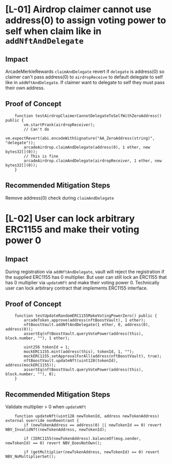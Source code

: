 # [L-01] Airdrop claimer cannot use address(0) to assign voting power to self when claim like in `addNftAndDelegate`

## Impact
ArcadeMerkleRewards `claimAndDelegate` revert if `delegate` is address(0) so claimer can't pass address(0) to `airdropReceive` to default delegate to self like in `addNftAndDelegate`. If claimer want to delegate to self they must pass their own address.

## Proof of Concept
```
    function testAirdropClaimerCannotDelegateToSelfWithZeroAddress() public {
        vm.startPrank(airdropReceiver);
        // Can't do
        vm.expectRevert(abi.encodeWithSignature("AA_ZeroAddress(string)", "delegate"));
        arcadeAirdrop.claimAndDelegate(address(0), 1 ether, new bytes32[](0));
        // This is fine
        arcadeAirdrop.claimAndDelegate(airdropReceiver, 1 ether, new bytes32[](0));
    }
```

## Recommended Mitigation Steps
Remove address(0) check during `claimAndDelegate`

# [L-02] User can lock arbitrary ERC1155 and make their voting power 0

## Impact
During registration via `addNftAndDelegate`, vault will reject the registration if the supplied ERC1155 has 0 multiplier. But user can still lock an ERC1155 that has 0 multiplier via `updateNft` and make their voting power 0. Technically user can lock arbitrary contract that implements ERC1155 interface.

## Proof of Concept
```
    function testUpdateRandomERC1155MakeVotingPowerZero() public {
        arcadeToken.approve(address(nftBoostVault), 1 ether);
        nftBoostVault.addNftAndDelegate(1 ether, 0, address(0), address(0));
        assertEq(nftBoostVault.queryVotePower(address(this), block.number, ""), 1 ether);

        uint256 tokenId = 1;
        mockERC1155.mint(address(this), tokenId, 1, "");
        mockERC1155.setApprovalForAll(address(nftBoostVault), true);
        nftBoostVault.updateNft(uint128(tokenId), address(mockERC1155));
        assertEq(nftBoostVault.queryVotePower(address(this), block.number, ""), 0);
    }
```

## Recommended Mitigation Steps
Validate multiplier > 0 when `updateNft`
```
    function updateNft(uint128 newTokenId, address newTokenAddress) external override nonReentrant {
        if (newTokenAddress == address(0) || newTokenId == 0) revert NBV_InvalidNft(newTokenAddress, newTokenId);

        if (IERC1155(newTokenAddress).balanceOf(msg.sender, newTokenId) == 0) revert NBV_DoesNotOwn();

        if (getMultiplier(newTokenAddress, newTokenId) == 0) revert NBV_NoMultiplierSet();
```